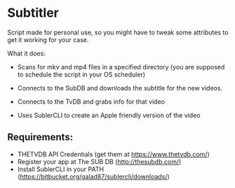 # Subtitler

Script made for personal use, so you might have to tweak some attributes to get it working for your case. 

What it does:

- Scans for mkv and mp4 files in a specified directory (you are supposed to schedule the script in your OS scheduler)

- Connects to the SubDB and downloads the subtitle for the new videos. 

- Connects to the TvDB and grabs info for that video

- Uses SublerCLI to create an Apple friendly version of the video

## Requirements:

- THETVDB API Credentials (get them at https://www.thetvdb.com/)
- Register your app at The SUB DB (http://thesubdb.com/)
- Install SublerCLI in your PATH (https://bitbucket.org/galad87/sublercli/downloads/)